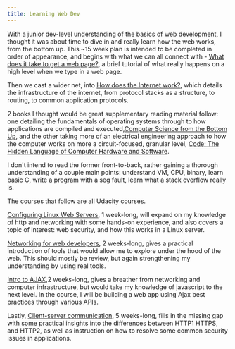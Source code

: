 ```yaml
---
title: Learning Web Dev
---
```


With a junior dev-level understanding of the basics of web development, I thought it was about time to dive in and really learn how the web works, from the bottom up. This ~15 week plan is intended to be completed in order of appearance, and begins with what we can all connect with - [What does it take to get a web page?](http://www.cs.bu.edu/~best/courses/cs109/modules/getwebpage/), a brief tutorial of what really happens on a high level when we type in a web page.

Then we cast a wider net, into [How does the Internet work?](https://web.stanford.edu/class/msande91si/www-spr04/readings/week1/InternetWhitepaper.htm), which details the infrastructure of the internet, from protocol stacks as a structure, to routing, to common application protocols.

2 books I thought would be great supplementary reading material follow: one detailing the fundamentals of operating systems through to how applications are compiled and executed,[Computer Science from the Bottom Up](http://feederio.com/files/book/14825303521699_27b3feca45ef47b0b77c9aa0a1565b0a.pdf), and the other taking more of an electrical engineering approach to how the computer works on more a circuit-focused, granular level, [Code: The Hidden Language of Computer Hardware and Software](https://bobcarp.files.wordpress.com/2014/07/code-charles-petzold.pdf).

I don't intend to read the former front-to-back, rather gaining a thorough understanding of a couple main points: understand VM, CPU, binary, learn basic C, write a program with a seg fault, learn what a stack overflow really is.

The courses that follow are all Udacity courses.

[Configuring Linux Web Servers](https://www.udacity.com/course/configuring-linux-web-servers--ud299), 1 week-long, will expand on my knowledge of http and networking with some hands-on experience, and also covers a topic of interest: web security, and how this works in a Linux server.

[Networking for web developers](https://www.udacity.com/course/networking-for-web-developers--ud256), 2 weeks-long, gives a practical introduction of tools that would allow me to explore under the hood of the web. This should mostly be review, but again strengthening my understanding by using real tools.

[Intro to AJAX](https://www.udacity.com/course/intro-to-ajax--ud110),2 weeks-long, gives a breather from networking and computer infrastructure, but would take my knowledge of javascript to the next level. In the course, I will be building a web app using Ajax best practices through various APIs.

Lastly, [Client-server communication](https://www.udacity.com/course/client-server-communication--ud897), 5 weeks-long, fills in the missing gap with some practical insights into the differences between HTTP1 HTTPS, and HTTP2, as well as instruction on how to resolve some common security issues in applications.


